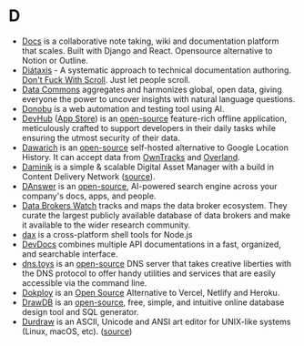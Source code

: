 # D

- [Docs](https://github.com/suitenumerique/docs) is a collaborative note taking, wiki and documentation platform that scales. Built with Django and React. Opensource alternative to Notion or Outline.
- [Diátaxis](https://diataxis.fr) - A systematic approach to technical documentation authoring.
[Don't Fuck With Scroll](https://dontfuckwithscroll.com). Just let people scroll.
- [Data Commons](https://datacommons.org) aggregates and harmonizes global, open data, giving everyone the power to uncover insights with natural language questions.
- [Donobu](https://www.donobu.com) is a web automation and testing tool using AI.
- [DevHub](https://wangchujiang.com/DevHub/) ([App Store](https://apps.apple.com/app/devhub/id6476452351)) is an [open-source](https://github.com/jaywcjlove/DevHub) feature-rich offline application, meticulously crafted to support developers in their daily tasks while ensuring the utmost security of their data.
- [Dawarich](https://dawarich.app/) is an [open-source](https://github.com/Freika/dawarich) self-hosted alternative to Google Location History. It can accept data from [OwnTracks](https://owntracks.org/booklet/guide/apps/) and [Overland](https://overland.p3k.app).
- [Daminik](https://daminik.com/) is a simple & scalable Digital Asset Manager with a build in Content Delivery Network ([source](https://github.com/daminikhq/daminik)).
- [DAnswer](https://www.danswer.ai) is an [open-source](https://github.com/danswer-ai/danswer), AI-powered search engine across your company's docs, apps, and people.
- [Data Brokers Watch](https://databrokerswatch.org) tracks and maps the data broker ecosystem. They curate the largest publicly available database of data brokers and make it available to the wider research community.
- [dax](https://github.com/dsherret/dax) is a cross-platform shell tools for Node.js
- [DevDocs](https://devdocs.io) combines multiple API documentations in a fast, organized, and searchable interface.
- [dns.toys](https://www.dns.toys) is an [open-source](https://github.com/knadh/dns.toys) DNS server that takes creative liberties with the DNS protocol to offer handy utilities and services that are easily accessible via the command line.
- [Dokploy](https://dokploy.com) is an [Open Source](https://github.com/Dokploy/dokploy) Alternative to Vercel, Netlify and Heroku.
- [DrawDB](https://drawdb.vercel.app) is an [open-source](), free, simple, and intuitive online database design tool and SQL generator.
- [Durdraw](https://durdraw.org) is an ASCII, Unicode and ANSI art editor for UNIX-like systems (Linux, macOS, etc). ([source](https://github.com/cmang/durdraw))
